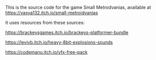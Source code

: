 This is the source code for the game Small Metrodvanias, available at https://vasya132.itch.io/small-metroidvanias

It uses resources from these sources:

https://brackeysgames.itch.io/brackeys-platformer-bundle

https://levivb.itch.io/heavy-8bit-explosions-sounds

https://codemanu.itch.io/vfx-free-pack
